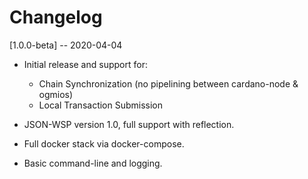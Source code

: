 # Changelog

[1.0.0-beta] -- 2020-04-04

- Initial release and support for:
  - Chain Synchronization (no pipelining between cardano-node & ogmios)
  - Local Transaction Submission

- JSON-WSP version 1.0, full support with reflection.

- Full docker stack via docker-compose.

- Basic command-line and logging.  
